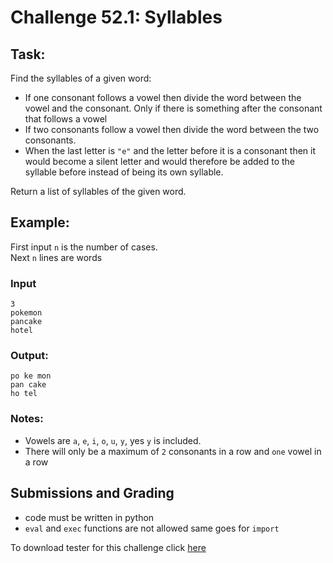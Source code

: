 # Challenge 52.1: Syllables

## Task:

Find the syllables of a given word:

- If one consonant follows a vowel then divide the word between the vowel and the consonant. Only if there is something after the consonant that follows a vowel
- If two consonants follow a vowel then divide the word between the two consonants.
- When the last letter is `"e"` and the letter before it is a consonant then it would become a silent letter and would therefore be added to the syllable before instead of being its own syllable.

Return a list of syllables of the given word.

## Example:

First input `n` is the number of cases.  
Next `n` lines are words

### Input
```
3
pokemon
pancake
hotel
```

### Output: 
```
po ke mon
pan cake
ho tel
```

### Notes:

- Vowels are `a`, `e`, `i`, `o`, `u`, `y`, yes `y` is included.  
- There will only be a maximum of `2` consonants in a row and `one` vowel in a row

## Submissions and Grading 

- code must be written in python
- `eval` and `exec` functions are not allowed same goes for `import`

To download tester for this challenge click [here](https://downgit.github.io/#/home?url=https://github.com/Pomroka/PreviousChallenges/tree/main/Challenge_52_1)
